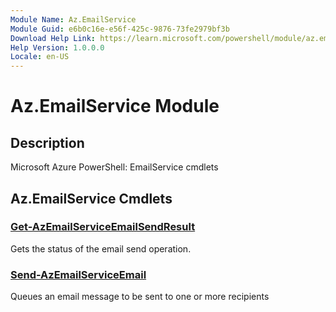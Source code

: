 ```yaml
---
Module Name: Az.EmailService
Module Guid: e6b0c16e-e56f-425c-9876-73fe2979bf3b
Download Help Link: https://learn.microsoft.com/powershell/module/az.emailservice
Help Version: 1.0.0.0
Locale: en-US
---
```


# Az.EmailService Module
## Description
Microsoft Azure PowerShell: EmailService cmdlets

## Az.EmailService Cmdlets
### [Get-AzEmailServiceEmailSendResult](Get-AzEmailServiceEmailSendResult.md)
Gets the status of the email send operation.

### [Send-AzEmailServiceEmail](Send-AzEmailServiceEmail.md)
Queues an email message to be sent to one or more recipients

